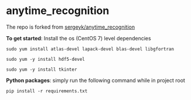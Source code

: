 # anytime_recognition

The repo is forked from [sergeyk/anytime_recognition](https://github.com/sergeyk/anytime_recognition)

**To get started**:
Install the os (CentOS 7) level dependencies

`sudo yum install atlas-devel lapack-devel blas-devel libgfortran`

`sudo yum -y install hdf5-devel`

`sudo yum -y install tkinter`

**Python packages**: simply run the following command while in project root

`pip install -r requirements.txt`
